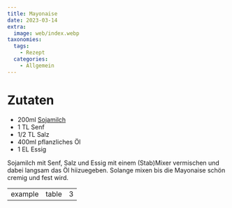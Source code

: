 ```yaml
---
title: Mayonaise
date: 2023-03-14
extra:
  image: web/index.webp
taxonomies:
  tags:
    - Rezept
  categories:
    - Allgemein
---
```


# Zutaten
* 200ml [Sojamilch](#)
* 1 TL Senf
* 1/2 TL Salz
* 400ml pflanzliches Öl
* 1 EL Essig

Sojamilch mit Senf, Salz und Essig mit einem (Stab)Mixer vermischen und dabei langsam das Öl hiizuegeben. Solange mixen bis die Mayonaise schön cremig und fest wird.

||||
:----:|:----:|:----:
example|table|3|rows

